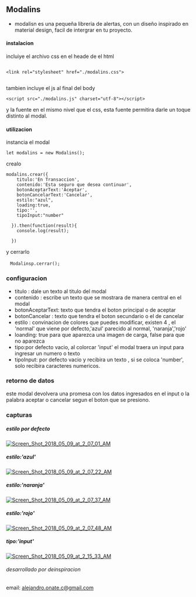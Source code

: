 ## Modalins

- modalisn es una pequeña libreria de alertas, con un diseño inspirado en material design, facil de intergrar en tu proyecto.


#### instalacion

incluiye el archivo css en el heade de el html

````

<link rel="stylesheet" href="./modalins.css">


````
tambien incluye el js al final del body

````
<script src="./modalins.js" charset="utf-8"></script>

````
y la fuente en el mismo nivel que el css, esta fuente permitira darle un toque distinto al modal.


#### utilizacion

instancia el modal

````
let modalins = new Modalins();
````
crealo

`````
modalins.crear({
    titulo:'En Transaccion',
    contenido:'Esta seguro que desea continuar',
    botonAceptarText:'Aceptar',
    botonCancelarText:'Cancelar',
    estilo:"azul",
    loading:true,
    tipo:'',
    tipoInput:"number"

  }).then(function(result){
    console.log(result);

  })

  `````
  
  y cerrarlo
  
  ````
  Modalinsp.cerrar();
  ````

  ### configuracion

  -  titulo : dale un texto al titulo del modal
  - contenido : escribe un texto que se mostrara de manera central en el modal
  - botonAceptarText: texto que tendra el boton principal o de aceptar
  - botonCancelar : texto que tendra el boton secundario o el de cancelar
  - estilo : convinacion de colores que puedes modificar, existen 4 , el 'normal' que viene por defecto,'azul' parecido al normal, 'naranja','rojo'
  - loanding: true para que aparezca una imagen de carga, false para que no aparezca
  - tipo:por defecto vacio, al colorcar 'input' el modal traera un input para ingresar un numero o texto
  - tipoInput: por defecto vacio y recibira un texto , si se coloca 'number', solo recibira caracteres numericos.


### retorno de datos
este modal devolvera una promesa con los datos ingresados en el input o la palabra aceptar o cancelar segun el boton que se presiono.


### capturas

##### estilo por defecto

<a href="https://ibb.co/mF6ouS"><img src="https://preview.ibb.co/msxuZS/Screen_Shot_2018_05_09_at_2_07_01_AM.png" alt="Screen_Shot_2018_05_09_at_2_07_01_AM" border="0"></a>

##### estilo:'azul'

<a href="https://ibb.co/hbP2M7"><img src="https://preview.ibb.co/fw5WES/Screen_Shot_2018_05_09_at_2_07_22_AM.png" alt="Screen_Shot_2018_05_09_at_2_07_22_AM" border="0"></a>

##### estilo:'naranja'

<a href="https://ibb.co/kMwGg7"><img src="https://preview.ibb.co/dmgSon/Screen_Shot_2018_05_09_at_2_07_37_AM.png" alt="Screen_Shot_2018_05_09_at_2_07_37_AM" border="0"></a>

##### estilo:'rojo'

<a href="https://ibb.co/ckj2M7"><img src="https://preview.ibb.co/nesBES/Screen_Shot_2018_05_09_at_2_07_48_AM.png" alt="Screen_Shot_2018_05_09_at_2_07_48_AM" border="0"></a>

##### tipo:'input'

<a href="https://ibb.co/heynM7"><img src="https://preview.ibb.co/iBYMg7/Screen_Shot_2018_05_09_at_2_15_33_AM.png" alt="Screen_Shot_2018_05_09_at_2_15_33_AM" border="0"></a>


###### desarrollado por deinspiracion
email: alejandro.onate.c@gmail.com

